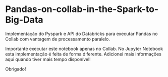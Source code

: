 # Pandas-on-collab-in-the-Spark-to-Big-Data
Implementação do Pyspark e API do Databricks para executar Pandas no Collab com vantagem de processamento paralelo.

Importante executar este notebook apenas no Collab. No Jupyter Notebook esta implementação é feita de forma diferente. Adicionei mais informações aqui quando tiver mais tempo disponível!

Obrigado!
